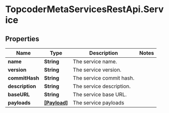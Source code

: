# TopcoderMetaServicesRestApi.Service

## Properties
Name | Type | Description | Notes
------------ | ------------- | ------------- | -------------
**name** | **String** | The service name. | 
**version** | **String** | The service version. | 
**commitHash** | **String** | The service commit hash. | 
**description** | **String** | The service description. | 
**baseURL** | **String** | The service base URL. | 
**payloads** | [**[Payload]**](Payload.md) | The service payloads | 



